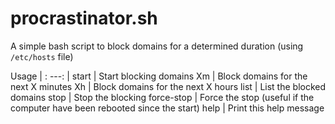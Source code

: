 # procrastinator.sh
A simple bash script to block domains for a determined duration (using `/etc/hosts` file)


Usage  | :
---: | 
start   | Start blocking domains
Xm      | Block domains for the next X minutes
Xh      | Block domains for the next X hours
list    | List the blocked domains
stop    | Stop the blocking
force-stop | Force the stop (useful if the computer have been rebooted since the start) 
help    | Print this help message


